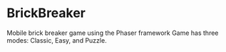 # BrickBreaker
Mobile brick breaker game using the Phaser framework
Game has three modes: Classic, Easy, and Puzzle.
